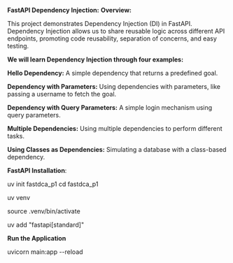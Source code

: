 **FastAPI Dependency Injection:**
**Overview:**

This project demonstrates Dependency Injection (DI) in FastAPI.
Dependency Injection allows us to share reusable logic across different API endpoints, promoting code reusability, separation of concerns, and easy testing.

**We will learn Dependency Injection through four examples:**

**Hello Dependency:** A simple dependency that returns a predefined goal.

**Dependency with Parameters:** Using dependencies with parameters, like passing a username to fetch the goal.

**Dependency with Query Parameters:** A simple login mechanism using query parameters.

**Multiple Dependencies:** Using multiple dependencies to perform different tasks.

**Using Classes as Dependencies:** Simulating a database with a class-based dependency.



**FastAPI Installation**:

uv init fastdca_p1
cd fastdca_p1

uv venv

source .venv/bin/activate

uv add "fastapi[standard]"


**Run the Application**

uvicorn main:app --reload
